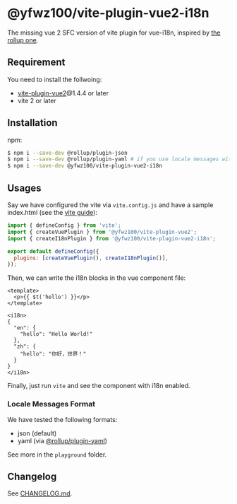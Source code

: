 # @yfwz100/vite-plugin-vue2-i18n

The missing vue 2 SFC version of vite plugin for vue-i18n, inspired by [the rollup one](https://github.com/intlify/rollup-plugin-vue-i18n/tree/master).

## Requirement

You need to install the follwoing:

- [vite-plugin-vue2][]@1.4.4 or later
- vite 2 or later

## Installation

npm:

```sh
$ npm i --save-dev @rollup/plugin-json
$ npm i --save-dev @rollup/plugin-yaml # if you use locale messages with YAML format
$ npm i --save-dev @yfwz100/vite-plugin-vue2-i18n
```

## Usages

Say we have configured the vite via `vite.config.js` and have a sample index.html (see the [vite guide](https://vitejs.dev/guide/)):

```js
import { defineConfig } from 'vite';
import { createVuePlugin } from '@yfwz100/vite-plugin-vue2';
import { createI18nPlugin } from '@yfwz100/vite-plugin-vue2-i18n';

export default defineConfig({
  plugins: [createVuePlugin(), createI18nPlugin()],
});
```

Then, we can write the i18n blocks in the vue component file:

```vue
<template>
  <p>{{ $t('hello') }}</p>
</template>

<i18n>
{
  "en": {
    "hello": "Hello World!"
  },
  "zh": {
    "hello": "你好，世界！"
  }
}
</i18n>
```

Finally, just run `vite` and see the component with i18n enabled.

### Locale Messages Format

We have tested the following formats:

- json (default)
- yaml (via [@rollup/plugin-yaml](https://www.npmjs.com/package/@rollup/plugin-yaml))

See more in the `playground` folder.

## Changelog

See [CHANGELOG.md](https://github.com/yfwz100/vite-plugin-vue2-i18n/blob/master/CHANGELOG.md).

[vite-plugin-vue2]: https://www.npmjs.com/package/vite-plugin-vue2 'the original vite-plugin-vue2'

